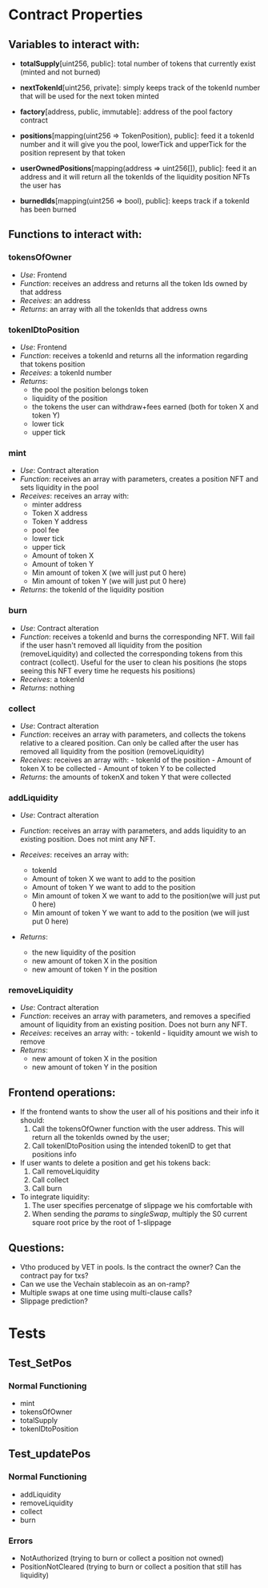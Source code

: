# Contract Properties

## Variables to interact with:

- **totalSupply**[uint256, public]: total number of tokens that currently exist (minted and not burned)
- **nextTokenId**[uint256, private]: simply keeps track of the tokenId number that will be used for the next token minted

- **factory**[address, public, immutable]: address of the pool factory contract

- **positions**[mapping(uint256 => TokenPosition), public]: feed it a tokenId number and it will give you
  the pool, lowerTick and upperTick for the position
  represent by that token

- **userOwnedPositions**[mapping(address => uint256[]), public]: feed it an address and it will return all the tokenIds of the liquidity position NFTs the user has

- **burnedIds**[mapping(uint256 => bool), public]: keeps track if a tokenId has been burned

## Functions to interact with:

### tokensOfOwner

- _Use_: Frontend
- _Function_: receives an address and returns all the token Ids owned by that address
- _Receives_: an address
- _Returns_: an array with all the tokenIds that address owns

### tokenIDtoPosition

- _Use_: Frontend
- _Function_: receives a tokenId and returns all the information regarding that tokens position
- _Receives_: a tokenId number
- _Returns_:
  - the pool the position belongs token
  - liquidity of the position
  - the tokens the user can withdraw+fees earned (both for token X and token Y)
  - lower tick
  - upper tick

### mint

- _Use_: Contract alteration
- _Function_: receives an array with parameters, creates a position NFT and sets liquidity in the pool
- _Receives_: receives an array with:
  - minter address
  - Token X address
  - Token Y address
  - pool fee
  - lower tick
  - upper tick
  - Amount of token X
  - Amount of token Y
  - Min amount of token X (we will just put 0 here)
  - Min amount of token Y (we will just put 0 here)
- _Returns_: the tokenId of the liquidity position

### burn

- _Use_: Contract alteration
- _Function_: receives a tokenId and burns the corresponding NFT.
  Will fail if the user hasn't removed all liquidity
  from the position (removeLiquidity) and collected the
  corresponding tokens from this contract (collect).
  Useful for the user to clean his positions (he stops
  seeing this NFT every time he requests his positions)
- _Receives_: a tokenId
- _Returns_: nothing

### collect

- _Use_: Contract alteration
- _Function_: receives an array with parameters,
  and collects the tokens relative to a cleared position.
  Can only be called after the user has removed all liquidity
  from the position (removeLiquidity)
- _Receives_: receives an array with: - tokenId of the position - Amount of token X to be collected - Amount of token Y to be collected
- _Returns_: the amounts of tokenX and token Y that were collected

### addLiquidity

- _Use_: Contract alteration
- _Function_: receives an array with parameters, and adds liquidity to an existing position.
  Does not mint any NFT.
- _Receives_: receives an array with:
  - tokenId
  - Amount of token X we want to add to the position
  - Amount of token Y we want to add to the position
  - Min amount of token X we want to add to the position(we will just put 0 here)
  - Min amount of token Y we want to add to the position (we will just put 0 here)
- _Returns_:

  - the new liquidity of the position
  - new amount of token X in the position
  - new amount of token Y in the position

### removeLiquidity

- _Use_: Contract alteration
- _Function_: receives an array with parameters, and removes a specified amount of liquidity
  from an existing position.
  Does not burn any NFT.
- _Receives_: receives an array with: - tokenId - liquidity amount we wish to remove
- _Returns_:
  - new amount of token X in the position
  - new amount of token Y in the position

## Frontend operations:

- If the frontend wants to show the user all of his positions and their info it should:
  1. Call the tokensOfOwner function with the user address. This will return all the
     tokenIds owned by the user;
  2. Call tokenIDtoPosition using the intended tokenID to get that positions info
- If user wants to delete a position and get his tokens back:
  1. Call removeLiquidity
  2. Call collect
  3. Call burn
- To integrate liquidity:
  1. The user specifies percenatge of slippage we his comfortable with
  2. When sending the _params_ to _singleSwap_, multiply the S0 current square root price by the root of 1-slippage

## Questions:

- Vtho produced by VET in pools. Is the contract the owner? Can the contract pay for txs?
- Can we use the Vechain stablecoin as an on-ramp?
- Multiple swaps at one time using multi-clause calls?
- Slippage prediction?

# Tests

## Test_SetPos

### Normal Functioning

- mint
- tokensOfOwner
- totalSupply
- tokenIDtoPosition

## Test_updatePos

### Normal Functioning

- addLiquidity
- removeLiquidity
- collect
- burn

### Errors

- NotAuthorized (trying to burn or collect a position not owned)
- PositionNotCleared (trying to burn or collect a position that still has liquidity)
